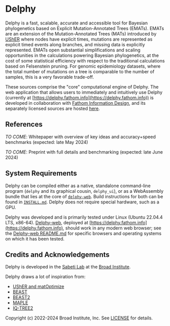 Delphy
======

Delphy is a fast, scalable, accurate and accessible tool for Bayesian phylogenetics based on Explicit Mutation-Annotated
Trees (EMATs).  EMATs are an extension of the Mutation-Annotated Trees (MATs) introduced by
[UShER](https://github.com/yatisht/usher) where nodes have explicit times, mutations are represented as explicit timed
events along branches, and missing data is explicitly represented.  EMATs open substantial simplifications and scaling
opportunities in the calculations powering Bayesian phylogenetics, at the cost of some statistical efficiency with
respect to the traditional calculations based on Felsenstein pruning.  For genomic epidemiology datasets, where the
total number of mutations on a tree is comparable to the number of samples, this is a very favorable trade-off.

These sources comprise the "core" computational engine of Delphy.  The web application that allows users to immediately
and intuitively use Delphy (currently at [https://delphy.fathom.info](https://delphy.fathom.info)) is developed in
collaboration with [Fathom Information Design](https://fathom.info), and its separately licensed sources are hosted
[here](https://github.com/fathominfo/delphy-web).

References
----------

_TO COME_: Whitepaper with overview of key ideas and accuracy+speed benchmarks (expected: late May 2024)

_TO COME_: Preprint with full details and benchmarking (expected: late June 2024)

System Requirements
-------------------
Delphy can be compiled either as a native, standalone command-line program (`delphy` and its graphical cousin, `delphy_ui`), or as a WebAssembly bundle that lies at the core of [`delphy-web`](https://github.com/fathominfo/delphy-web).  Build instructions for both can be found in [`INSTALL.md`](INSTALL.md).  Delphy does not require special hardware, such as a GPU.

Delphy was developed and is primarily tested under Linux (Ubuntu 22.04.4 LTS, x86-64).  [Delphy-web](https://github.com/fathominfo/delphy-web), deployed at [https://delphy.fathom.info](https://delphy.fathom.info), should work in any modern web browser; see the [Delphy-web README.md](https://github.com/fathominfo/delphy-web) for specific browsers and operating systems on which it has been tested.

Credits and Acknowledgements
----------------------------

Delphy is developed in the [Sabeti Lab](https://www.sabetilab.org/) at the [Broad
Institute](https://www.broadinstitute.org/).

Delphy draws a lot of inspiration from:

- [UShER and matOptimize](https://github.com/yatisht/usher)
- [BEAST](https://github.com/beast-dev/beast-mcmc)
- [BEAST2](https://github.com/CompEvol/beast2)
- [MAPLE](https://github.com/NicolaDM/MAPLE)
- [IQ-TREE2](github.com/iqtree/iqtree2/)

Copyright (c) 2022-2024 Broad Institute, Inc.  See [LICENSE](LICENSE) for details.
